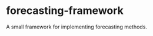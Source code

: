 forecasting-framework
=====================

A small framework for implementing forecasting methods.

